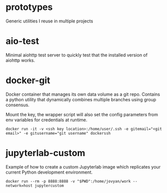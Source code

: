 # prototypes
Generic utilities I reuse in multiple projects

# aio-test

Minimal aiohttp test server to quickly test that the installed version of aiohttp works.

# docker-git

Docker container that manages its own data volume as a git repo. Contains a python utility that dynamically combines multiple branches using group consensus.

Mount the key, the wrapper script will also set the config parameters from env variables for credentials at runtime.

```
docker run -it -v <ssh key location>:/home/user/.ssh -e gitemail="<git email>" -e gitusername="git username" dockerssh
```

# jupyterlab-custom

Example of how to create a custom Jupyterlab image which replicates your current Python development environment.

```
docker run --rm -p 8888:8888 -v "$PWD":/home/jovyan/work --network=host jupytercustom
```
